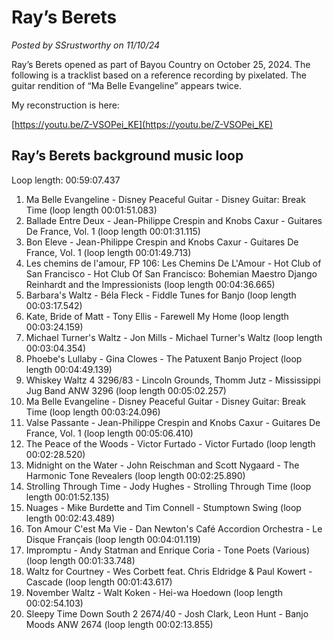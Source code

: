 # Ray’s Berets

*Posted by SSrustworthy on 11/10/24*

Ray’s Berets opened as part of Bayou Country on October 25, 2024. The following is a tracklist based on a reference recording by pixelated. The guitar rendition of “Ma Belle Evangeline” appears twice.

My reconstruction is here:

[https://youtu.be/Z-VSOPei_KE](https://youtu.be/Z-VSOPei_KE)

## Ray’s Berets background music loop

Loop length: 00:59:07.437

1. Ma Belle Evangeline - Disney Peaceful Guitar - Disney Guitar: Break Time (loop length 00:01:51.083)
2. Ballade Entre Deux - Jean-Philippe Crespin and Knobs Caxur - Guitares De France, Vol. 1 (loop length 00:01:31.115)
3. Bon Eleve - Jean-Philippe Crespin and Knobs Caxur - Guitares De France, Vol. 1 (loop length 00:01:49.713)
4. Les chemins de l'amour, FP 106: Les Chemins De L'Amour - Hot Club of San Francisco - Hot Club Of San Francisco: Bohemian Maestro Django Reinhardt and the Impressionists (loop length 00:04:36.665)
5. Barbara's Waltz - Béla Fleck - Fiddle Tunes for Banjo (loop length 00:03:17.542)
6. Kate, Bride of Matt - Tony Ellis - Farewell My Home (loop length 00:03:24.159)
7. Michael Turner's Waltz - Jon Mills - Michael Turner's Waltz (loop length 00:03:04.354)
8. Phoebe's Lullaby - Gina Clowes - The Patuxent Banjo Project (loop length 00:04:49.139)
9. Whiskey Waltz 4 3296/83 - Lincoln Grounds, Thomm Jutz - Mississippi Jug Band ANW 3296 (loop length 00:05:02.257)
10. Ma Belle Evangeline - Disney Peaceful Guitar - Disney Guitar: Break Time (loop length 00:03:24.096)
11. Valse Passante - Jean-Philippe Crespin and Knobs Caxur - Guitares De France, Vol. 1 (loop length 00:05:06.410)
12. The Peace of the Woods - Victor Furtado - Victor Furtado (loop length 00:02:28.520)
13. Midnight on the Water - John Reischman and Scott Nygaard - The Harmonic Tone Revealers (loop length 00:02:25.890)
14. Strolling Through Time - Jody Hughes - Strolling Through Time (loop length 00:01:52.135)
15. Nuages - Mike Burdette and Tim Connell - Stumptown Swing (loop length 00:02:43.489)
16. Ton Amour C'est Ma Vie - Dan Newton's Café Accordion Orchestra - Le Disque Français (loop length 00:04:01.119)
17. Impromptu - Andy Statman and Enrique Coria - Tone Poets (Various) (loop length 00:01:33.748)
18. Waltz for Courtney - Wes Corbett feat. Chris Eldridge & Paul Kowert - Cascade (loop length 00:01:43.617)
19. November Waltz - Walt Koken - Hei-wa Hoedown (loop length 00:02:54.103)
20. Sleepy Time Down South 2 2674/40 - Josh Clark, Leon Hunt - Banjo Moods ANW 2674 (loop length 00:02:13.855)